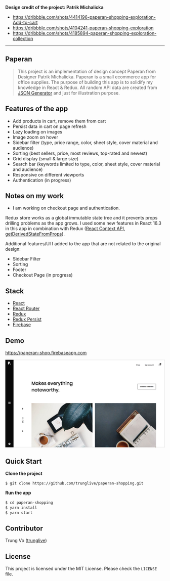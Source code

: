 **Design credit of the project: Patrik Michalicka**

* https://dribbble.com/shots/4414196-paperan-shopping-exploration-Add-to-cart
* https://dribbble.com/shots/4104241-paperan-shopping-exploration
* https://dribbble.com/shots/4185894-paperan-shopping-exploration-collection

---

## Paperan

> This project is an implementation of design concept Paperan from Designer Patrik Michalicka. Paperan is a small ecommerce app for office supplies. The purpose of building this app is to solidify my knowledge in React & Redux. All random API data are created from [JSON Generator](https://next.json-generator.com/) and just for illustration purpose.

## Features of the app

* Add products in cart, remove them from cart
* Persist data in cart on page refresh
* Lazy loading on images
* Image zoom on hover
* Sidebar filter (type, price range, color, sheet style, cover material and audience)
* Sorting (best sellers, price, most reviews, top-rated and newest)
* Grid display (small & large size)
* Search bar (keywords limited to type, color, sheet style, cover material and audience)
* Responsive on different viewports
* Authentication (in progress)

## Notes on my work

* I am working on checkout page and authentication.

Redux store works as a global immutable state tree and it prevents props drilling problems as the app grows. I used some new features in React 16.3 in this app in combination with Redux ([React Context API](https://reactjs.org/docs/context.html), [getDerivedStateFromProps](https://reactjs.org/docs/react-component.html#static-getderivedstatefromprops)).

Additional features/UI I added to the app that are not related to the original design:
* Sidebar Filter
* Sorting
* Footer
* Checkout Page (in progress)

## Stack

* [React](https://github.com/facebook/react)
* [React Router](https://github.com/ReactTraining/react-router)
* [Redux](https://github.com/reactjs/redux)
* [Redux Persist](https://github.com/rt2zz/redux-persist)
* [Firebase](https://firebase.google.com/)

## Demo

https://paperan-shop.firebaseapp.com

![paperan-shop](paperan-demo.png)

## Quick Start

**Clone the project**

```shell
$ git clone https://github.com/trunglive/paperan-shopping.git
```

**Run the app**

```shell
$ cd paperan-shopping
$ yarn install
$ yarn start
```

## Contributor

Trung Vo ([trunglive](https://github.com/trunglive))

## License

This project is licensed under the MIT License. Please check the `LICENSE` file.
